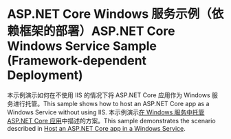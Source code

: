 # <a name="aspnet-core-windows-service-sample-framework-dependent-deployment"></a><span data-ttu-id="b6d33-101">ASP.NET Core Windows 服务示例（依赖框架的部署）</span><span class="sxs-lookup"><span data-stu-id="b6d33-101">ASP.NET Core Windows Service Sample (Framework-dependent Deployment)</span></span>

<span data-ttu-id="b6d33-102">本示例演示如何在不使用 IIS 的情况下将 ASP.NET Core 应用作为 Windows 服务进行托管。</span><span class="sxs-lookup"><span data-stu-id="b6d33-102">This sample shows how to host an ASP.NET Core app as a Windows Service without using IIS.</span></span> <span data-ttu-id="b6d33-103">本示例演示[在 Windows 服务中托管 ASP.NET Core 应用](https://docs.microsoft.com/aspnet/core/host-and-deploy/windows-service)中描述的方案。</span><span class="sxs-lookup"><span data-stu-id="b6d33-103">This sample demonstrates the scenario described in [Host an ASP.NET Core app in a Windows Service](https://docs.microsoft.com/aspnet/core/host-and-deploy/windows-service).</span></span>
